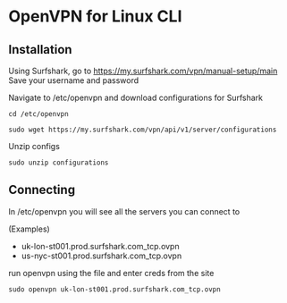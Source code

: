 # OpenVPN for Linux CLI
## Installation
Using Surfshark, go to https://my.surfshark.com/vpn/manual-setup/main
Save your username and password

Navigate to /etc/openvpn and download configurations for Surfshark

`cd /etc/openvpn`

`sudo wget https://my.surfshark.com/vpn/api/v1/server/configurations`

Unzip configs

`sudo unzip configurations`

## Connecting

In /etc/openvpn you will see all the servers you can connect to

(Examples)
* uk-lon-st001.prod.surfshark.com_tcp.ovpn
* us-nyc-st001.prod.surfshark.com_tcp.ovpn

run openvpn using the file and enter creds from the site

`sudo openvpn uk-lon-st001.prod.surfshark.com_tcp.ovpn`

